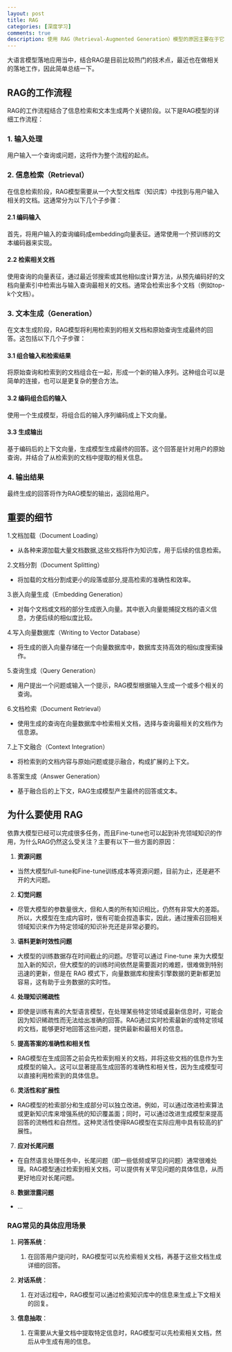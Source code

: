 ```yaml
---
layout: post
title: RAG
categories: [深度学习]
comments: true
description: 使用 RAG（Retrieval-Augmented Generation）模型的原因主要在于它将检索（Retrieval）和生成（Generation）这两种技术结合起来，以提高问答系统、对话系统等自然语言处理任务的效果。
---
```


大语言模型落地应用当中，结合RAG是目前比较热门的技术点，最近也在做相关的落地工作，因此简单总结一下。

## RAG的工作流程
RAG的工作流程结合了信息检索和文本生成两个关键阶段。以下是RAG模型的详细工作流程：

### 1. 输入处理
用户输入一个查询或问题，这将作为整个流程的起点。

### 2. 信息检索（Retrieval）
在信息检索阶段，RAG模型需要从一个大型文档库（知识库）中找到与用户输入相关的文档。这通常分为以下几个子步骤：

#### 2.1 编码输入
首先，将用户输入的查询编码成embedding向量表征。通常使用一个预训练的文本编码器来实现。

#### 2.2 检索相关文档
使用查询的向量表征，通过最近邻搜索或其他相似度计算方法，从预先编码好的文档向量索引中检索出与输入查询最相关的文档。通常会检索出多个文档（例如top-k个文档）。

### 3. 文本生成（Generation）
在文本生成阶段，RAG模型将利用检索到的相关文档和原始查询生成最终的回答。这包括以下几个子步骤：

#### 3.1 组合输入和检索结果
将原始查询和检索到的文档组合在一起，形成一个新的输入序列。这种组合可以是简单的连接，也可以是更复杂的整合方法。

#### 3.2 编码组合后的输入
使用一个生成模型，将组合后的输入序列编码成上下文向量。

#### 3.3 生成输出
基于编码后的上下文向量，生成模型生成最终的回答。这个回答是针对用户的原始查询，并结合了从检索到的文档中提取的相关信息。

### 4. 输出结果
最终生成的回答将作为RAG模型的输出，返回给用户。



## 重要的细节
1.文档加载（Document Loading）
- 从各种来源加载大量文档数据,这些文档将作为知识库，用于后续的信息检索。

2.文档分割（Document Splitting）
- 将加载的文档分割成更小的段落或部分,提高检索的准确性和效率。

3.嵌入向量生成（Embedding Generation）
- 对每个文档或文档的部分生成嵌入向量。其中嵌入向量能捕捉文档的语义信息，方便后续的相似度比较。
  
4.写入向量数据库（Writing to Vector Database）
- 将生成的嵌入向量存储在一个向量数据库中，数据库支持高效的相似度搜索操作。
  
5.查询生成（Query Generation）
- 用户提出一个问题或输入一个提示，RAG模型根据输入生成一个或多个相关的查询。
  
6.文档检索（Document Retrieval）
- 使用生成的查询在向量数据库中检索相关文档，选择与查询最相关的文档作为信息源。

7.上下文融合（Context Integration）
- 将检索到的文档内容与原始问题或提示融合，构成扩展的上下文。

8.答案生成（Answer Generation）
- 基于融合后的上下文，RAG生成模型产生最终的回答或文本。




## 为什么要使用 RAG
依靠大模型已经可以完成很多任务，而且Fine-tune也可以起到补充领域知识的作用，为什么RAG仍然这么受关注？主要有以下一些方面的原因：

1. **资源问题**
- 当然大模型full-tune和Fine-tune训练成本等资源问题，目前为止，还是避不开的大问题。
  

2. **幻觉问题**
- 尽管大模型的参数量很大，但和人类的所有知识相比，仍然有非常大的差距。所以，大模型在生成内容时，很有可能会捏造事实，因此，通过搜索召回相关领域知识来作为特定领域的知识补充还是非常必要的。


3. **语料更新时效性问题**
- 大模型的训练数据存在时间截止的问题。尽管可以通过 Fine-tune 来为大模型加入新的知识，但大模型的的训练时间依然是需要面对的难题，很难做到特别迅速的更新，但是在 RAG 模式下，向量数据库和搜索引擎数据的更新都更加容易，这有助于业务数据的实时性。


4. **处理知识稀疏性**
- 即使是训练有素的大型语言模型，在处理某些特定领域或最新信息时，可能会因为知识稀疏性而无法给出准确的回答。RAG通过实时检索最新的或特定领域的文档，能够更好地回答这些问题，提供最新和最相关的信息。


5. **提高答案的准确性和相关性**
- RAG模型在生成回答之前会先检索到相关的文档，并将这些文档的信息作为生成模型的输入。这可以显著提高生成回答的准确性和相关性，因为生成模型可以直接利用检索到的具体信息。


6. **灵活性和扩展性**
- RAG模型的检索部分和生成部分可以独立改进。例如，可以通过改进检索算法或更新知识库来增强系统的知识覆盖面；同时，可以通过改进生成模型来提高回答的流畅性和自然性。这种灵活性使得RAG模型在实际应用中具有较高的扩展性。


7. **应对长尾问题**
- 在自然语言处理任务中，长尾问题（即一些低频或罕见的问题）通常很难处理。RAG模型通过检索到相关文档，可以提供有关罕见问题的具体信息，从而更好地应对长尾问题。


8. **数据泄露问题**
- ...




### RAG常见的具体应用场景
1.  **问答系统**：
    1. 在回答用户提问时，RAG模型可以先检索相关文档，再基于这些文档生成详细的回答。
  

2. **对话系统**：
   1. 在对话过程中，RAG模型可以通过检索知识库中的信息来生成上下文相关的回复。


3. **信息抽取**：
   1. 在需要从大量文档中提取特定信息时，RAG模型可以先检索相关文档，然后从中生成有用的信息。